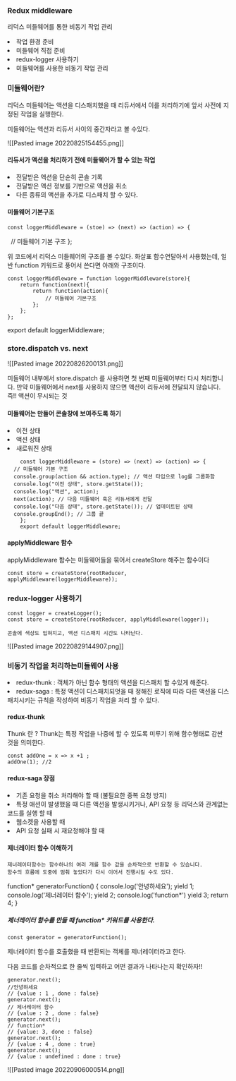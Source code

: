 ### Redux middleware

<p> 리덕스 미들웨어를 통한 비동기 작업 관리 
<li>작업 환경 준비
<li>미들웨어 직접 준비
<li> redux-logger 사용하기
<li>미들웨어를 사용한 비동기 작업 관리

### 미들웨어란?

<p> 리덕스 미들웨어는 액션을 디스패치했을 때 리듀서에서 이를 처리하기에 앞서 사전에 지정된 작업을 실행한다.

<p> 미들웨어는 액션과 리듀서 사이의 중간자라고 볼 수있다.

![[Pasted image 20220825154455.png]]


#### 리듀서가 액션을 처리하기 전에 미들웨어가 할 수 있는 작업

<li> 전달받은 액션을 단순히 콘솔 기록
<li> 전달받은 액션 정보를 기반으로 액션을 취소
<li> 다른 종류의 액션을 추가로 디스패치 할 수 있다.


#### 미들웨어 기본구조 

	const loggerMiddleware = (stoe) => (next) => (action) => {
  // 미들웨어 기본 구조
};

위 코드에서 리덕스 미들웨어의 구조를 볼 수있다. 화살표 함수연달아서 사용했는데,
일반 function 키워드로 풍어서 쓴다면 아래와 구조이다.

	const loggerMiddleware = function loggerMiddleware(store){
		return function(next){
			return function(action){
				// 미들웨어 기본구조 
			};
		};
	};


  

export default loggerMiddleware;


### store.dispatch vs. next

![[Pasted image 20220826200131.png]]

미들웨어 내부에서 store.dispatch 를 사용하면 첫 번째 미들웨어부터 다시 처리합니다. 
만약 미들웨어에서 next를 사용하지 않으면 액션이 리듀서에 전달되지 않습니다. 즉!! 액션이 무시되는 것

#### 미들웨어는 만들어 콘솔창에 보여주도록 하기

<li> 이전 상태
<li>  액션 상태
<li> 새로워진 상태

		const loggerMiddleware = (store) => (next) => (action) => {
	  // 미들웨어 기본 구조
	  console.group(action && action.type); // 액션 타입으로 log를 그룹화함
	  console.log("이전 상태", store.getState());
	  console.log("액션", action);
	  next(action); // 다음 미들웨어 혹은 리듀서에게 전달
	  console.log("다음 상태", store.getState()); // 업데이트된 상태
	  console.groupEnd(); // 그룹 끝
		};
		export default loggerMiddleware;

#### applyMiddleware 함수

applyMiddleware 함수는 미들웨어들을 묶어서 createStore 해주는 함수이다

	const store = createStore(rootReducer, applyMiddleware(loggerMiddleware));

### redux-logger 사용하기
	const logger = createLogger();
	const store = createStore(rootReducer, applyMiddleware(logger));

	콘솔에 색상도 입혀지고, 액션 디스패치 시간도 나타난다.

![[Pasted image 20220829144907.png]]


### 비동기 작업을 처리하는미들웨어 사용


<li>redux-thunk : 객체가 아닌 함수 형태의 액션을 디스패치 할 수있게 해준다. 
<li>redux-saga : 특정 액션이 디스패치되엇을 때 정해진 로직에 따라 다른 액션을 디스패치시키는 규칙을 작성하여 비동기 작업을 처리  할 수 있다.


#### redux-thunk 

<p>Thunk 란 ? 
	Thunk는 특정 작업을 나중에 할 수 있도록 미루기 위해 함수형태로 감싼 것을 의미한다.

	const addOne = x => x +1 ; 
	addOne(1); //2

#### redux-saga 장점

<li> 기존 요청을 취소 처리해야 할 때 (불필요한 중복 요청 방지)
<li> 특정 애션이 발생했을 때 다른 액션을 발생시키거나, API 요청 등 리덕스와 관계없는 코드를 실행 할 때
<li> 웹소켓을 사용할 때
<li> API 요청 실패 시 재요청해야 할 때


#### 제너레이터 함수 이해하기

	제너레이터함수는 함수하나의 여러 개를 함수 값을 순차적으로 반환할 수 있습니다.
	함수의 흐름에 도중에 멈춰 놓았다가 다시 이어서 진행시킬 수도 있다.

function* generatorFunction() {
	console.log('안녕하세요');
	yield 1;
	console.log('제너레이터 함수');
	yield 2;
	console.log('function*')
	yield 3;
	return 4;
}

##### 제너레이터 함수를 만들 때 function* 키워드를 사용한다.

	const generator = generatorFunction();

제너레이터 함수를 호출했을 때 반환되는 객체를 제너레이터라고 한다.

다음 코드를 순차적으로 한 줄씩 입력하고 어떤 결과가 나타나는지 확인하자!!

	generator.next();
	//안녕하세요
	// {value : 1 , done : false}
	generator.next();
	// 제너레이터 함수
	// {value : 2 , done : false}
	generator.next();
	// function*
	// {value: 3, done : false}
	generator.next();
	// {value : 4 , done : true}
	generator.next();
	// {value : undefined : done : true}

![[Pasted image 20220906000514.png]]

